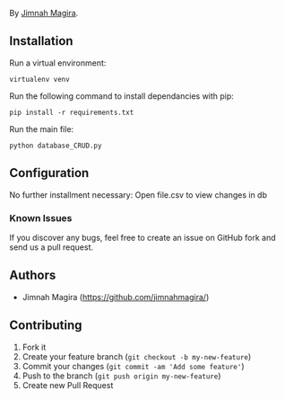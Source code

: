 
By [Jimnah Magira](https://github.com/jimnahmagira).



## Installation

Run a virtual environment:

```console
virtualenv venv
```

Run the following command to install dependancies with pip:

```console
pip install -r requirements.txt
```

Run the main file:

```console
python database_CRUD.py
```

## Configuration

No further installment necessary:
Open file.csv to view changes in db

### Known Issues

If you discover any bugs, feel free to create an issue on GitHub fork and
send us a pull request.


## Authors

* Jimnah Magira (https://github.com/jimnahmagira/)


## Contributing

1. Fork it
2. Create your feature branch (`git checkout -b my-new-feature`)
3. Commit your changes (`git commit -am 'Add some feature'`)
4. Push to the branch (`git push origin my-new-feature`)
5. Create new Pull Request

